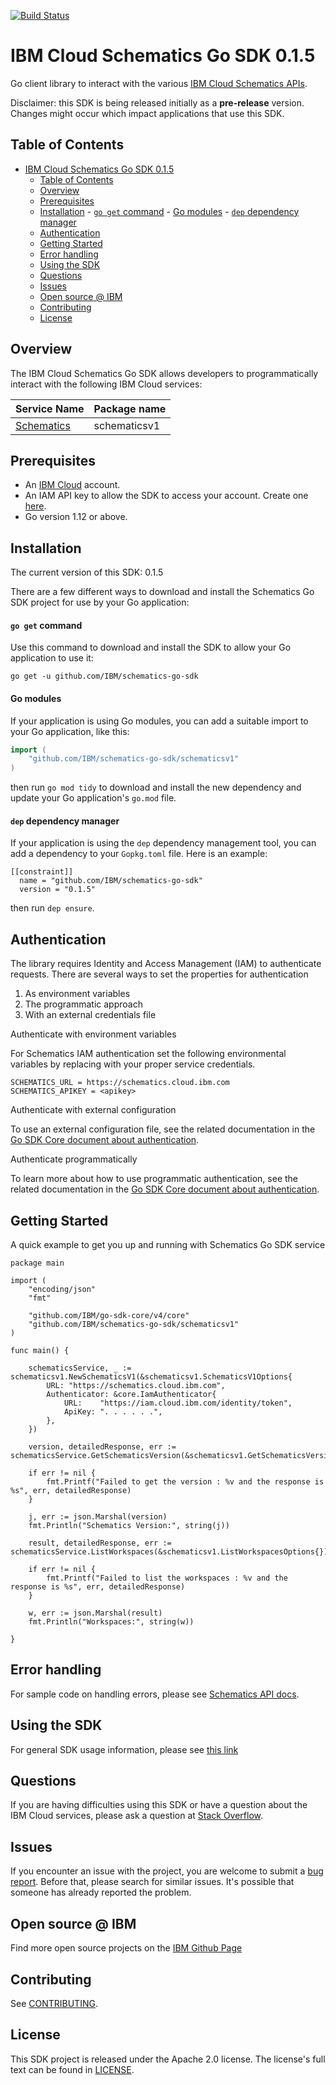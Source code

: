 [![Build Status](https://travis-ci.org/IBM/schematics-go-sdk.svg?branch=main)](https://travis-ci.org/IBM/schematics-go-sdk)

# IBM Cloud Schematics Go SDK 0.1.5
Go client library to interact with the various [IBM Cloud Schematics APIs](https://cloud.ibm.com/apidocs?category=schematics).

Disclaimer: this SDK is being released initially as a **pre-release** version.
Changes might occur which impact applications that use this SDK.

## Table of Contents
<!--
  The TOC below is generated using the `markdown-toc` node package.

      https://github.com/jonschlinkert/markdown-toc

  You should regenerate the TOC after making changes to this file.

      npx markdown-toc -i README.md
  -->

<!-- toc -->

- [IBM Cloud Schematics Go SDK 0.1.5](#ibm-cloud-schematics-go-sdk-004)
	- [Table of Contents](#table-of-contents)
	- [Overview](#overview)
	- [Prerequisites](#prerequisites)
	- [Installation](#installation)
			- [`go get` command](#go-get-command)
			- [Go modules](#go-modules)
			- [`dep` dependency manager](#dep-dependency-manager)
	- [Authentication](#authentication)
	- [Getting Started](#getting-started)
	- [Error handling](#error-handling)
	- [Using the SDK](#using-the-sdk)
	- [Questions](#questions)
	- [Issues](#issues)
	- [Open source @ IBM](#open-source--ibm)
	- [Contributing](#contributing)
	- [License](#license)

<!-- tocstop -->

## Overview

The IBM Cloud Schematics Go SDK allows developers to programmatically interact with the following IBM Cloud services:

Service Name | Package name 
--- | --- 
[Schematics](https://cloud.ibm.com/apidocs/schematics) | schematicsv1 

## Prerequisites

[ibm-cloud-onboarding]: https://cloud.ibm.com/registration

* An [IBM Cloud][ibm-cloud-onboarding] account.
* An IAM API key to allow the SDK to access your account. Create one [here](https://cloud.ibm.com/iam/apikeys).
* Go version 1.12 or above.

## Installation
The current version of this SDK: 0.1.5

There are a few different ways to download and install the Schematics Go SDK project for use by your
Go application:

#### `go get` command  
Use this command to download and install the SDK to allow your Go application to
use it:

```
go get -u github.com/IBM/schematics-go-sdk
```

#### Go modules  
If your application is using Go modules, you can add a suitable import to your
Go application, like this:

```go
import (
	"github.com/IBM/schematics-go-sdk/schematicsv1"
)
```

then run `go mod tidy` to download and install the new dependency and update your Go application's
`go.mod` file.

#### `dep` dependency manager  
If your application is using the `dep` dependency management tool, you can add a dependency
to your `Gopkg.toml` file.  Here is an example:

```
[[constraint]]
  name = "github.com/IBM/schematics-go-sdk"
  version = "0.1.5"

```

then run `dep ensure`.

## Authentication

The library requires Identity and Access Management (IAM) to authenticate requests. There are several ways to set the properties for authentication

1. As environment variables
2. The programmatic approach
3. With an external credentials file

Authenticate with environment variables

For Schematics IAM authentication set the following environmental variables by replacing <apikey> with your proper service credentials. 

```
SCHEMATICS_URL = https://schematics.cloud.ibm.com
SCHEMATICS_APIKEY = <apikey>
```

Authenticate with external configuration

To use an external configuration file, see the related documentation in the [Go SDK Core document about authentication](https://github.com/IBM/ibm-cloud-sdk-common/blob/master/README.md).

Authenticate programmatically

To learn more about how to use programmatic authentication, see the related documentation in the [Go SDK Core document about authentication](https://github.com/IBM/ibm-cloud-sdk-common/blob/master/README.md).


## Getting Started

A quick example to get you up and running with Schematics Go SDK service

```
package main

import (
	"encoding/json"
	"fmt"

	"github.com/IBM/go-sdk-core/v4/core"
	"github.com/IBM/schematics-go-sdk/schematicsv1"
)

func main() {

	schematicsService, _ := schematicsv1.NewSchematicsV1(&schematicsv1.SchematicsV1Options{
		URL: "https://schematics.cloud.ibm.com",
		Authenticator: &core.IamAuthenticator{
			URL:    "https://iam.cloud.ibm.com/identity/token",
			ApiKey: ". . . . . .",
		},
	})

	version, detailedResponse, err := schematicsService.GetSchematicsVersion(&schematicsv1.GetSchematicsVersionOptions{})

	if err != nil {
		fmt.Printf("Failed to get the version : %v and the response is %s", err, detailedResponse)
	}

	j, err := json.Marshal(version)
	fmt.Println("Schematics Version:", string(j))

	result, detailedResponse, err := schematicsService.ListWorkspaces(&schematicsv1.ListWorkspacesOptions{})

	if err != nil {
		fmt.Printf("Failed to list the workspaces : %v and the response is %s", err, detailedResponse)
	}

	w, err := json.Marshal(result)
	fmt.Println("Workspaces:", string(w))

}
```

## Error handling

For sample code on handling errors, please see [Schematics API docs](https://cloud.ibm.com/apidocs/schematics#error-handling).

## Using the SDK
For general SDK usage information, please see [this link](https://github.com/IBM/ibm-cloud-sdk-common/blob/master/README.md)

## Questions

If you are having difficulties using this SDK or have a question about the IBM Cloud services,
please ask a question at 
[Stack Overflow](http://stackoverflow.com/questions/ask?tags=ibm-cloud).

## Issues
If you encounter an issue with the project, you are welcome to submit a
[bug report](https://github.com/IBM/schematics-go-sdk/issues).
Before that, please search for similar issues. It's possible that someone has already reported the problem.

## Open source @ IBM
Find more open source projects on the [IBM Github Page](http://ibm.github.io/)

## Contributing
See [CONTRIBUTING](CONTRIBUTING.md).

## License

This SDK project is released under the Apache 2.0 license.
The license's full text can be found in [LICENSE](LICENSE).
